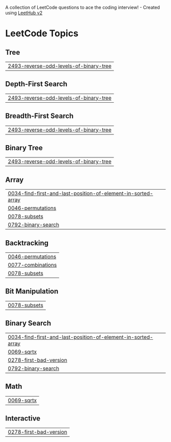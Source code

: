 A collection of LeetCode questions to ace the coding interview! - Created using [LeetHub v2](https://github.com/arunbhardwaj/LeetHub-2.0)
<!---LeetCode Topics Start-->
# LeetCode Topics
## Tree
|  |
| ------- |
| [2493-reverse-odd-levels-of-binary-tree](https://github.com/dawit2-4/dawitA2SV/tree/master/2493-reverse-odd-levels-of-binary-tree) |
## Depth-First Search
|  |
| ------- |
| [2493-reverse-odd-levels-of-binary-tree](https://github.com/dawit2-4/dawitA2SV/tree/master/2493-reverse-odd-levels-of-binary-tree) |
## Breadth-First Search
|  |
| ------- |
| [2493-reverse-odd-levels-of-binary-tree](https://github.com/dawit2-4/dawitA2SV/tree/master/2493-reverse-odd-levels-of-binary-tree) |
## Binary Tree
|  |
| ------- |
| [2493-reverse-odd-levels-of-binary-tree](https://github.com/dawit2-4/dawitA2SV/tree/master/2493-reverse-odd-levels-of-binary-tree) |
## Array
|  |
| ------- |
| [0034-find-first-and-last-position-of-element-in-sorted-array](https://github.com/dawit2-4/dawitA2SV/tree/master/0034-find-first-and-last-position-of-element-in-sorted-array) |
| [0046-permutations](https://github.com/dawit2-4/dawitA2SV/tree/master/0046-permutations) |
| [0078-subsets](https://github.com/dawit2-4/dawitA2SV/tree/master/0078-subsets) |
| [0792-binary-search](https://github.com/dawit2-4/dawitA2SV/tree/master/0792-binary-search) |
## Backtracking
|  |
| ------- |
| [0046-permutations](https://github.com/dawit2-4/dawitA2SV/tree/master/0046-permutations) |
| [0077-combinations](https://github.com/dawit2-4/dawitA2SV/tree/master/0077-combinations) |
| [0078-subsets](https://github.com/dawit2-4/dawitA2SV/tree/master/0078-subsets) |
## Bit Manipulation
|  |
| ------- |
| [0078-subsets](https://github.com/dawit2-4/dawitA2SV/tree/master/0078-subsets) |
## Binary Search
|  |
| ------- |
| [0034-find-first-and-last-position-of-element-in-sorted-array](https://github.com/dawit2-4/dawitA2SV/tree/master/0034-find-first-and-last-position-of-element-in-sorted-array) |
| [0069-sqrtx](https://github.com/dawit2-4/dawitA2SV/tree/master/0069-sqrtx) |
| [0278-first-bad-version](https://github.com/dawit2-4/dawitA2SV/tree/master/0278-first-bad-version) |
| [0792-binary-search](https://github.com/dawit2-4/dawitA2SV/tree/master/0792-binary-search) |
## Math
|  |
| ------- |
| [0069-sqrtx](https://github.com/dawit2-4/dawitA2SV/tree/master/0069-sqrtx) |
## Interactive
|  |
| ------- |
| [0278-first-bad-version](https://github.com/dawit2-4/dawitA2SV/tree/master/0278-first-bad-version) |
<!---LeetCode Topics End-->
